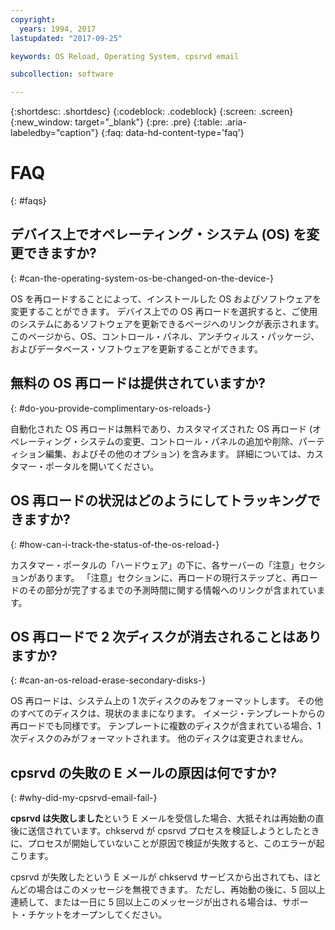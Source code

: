 ```yaml
---
copyright:
  years: 1994, 2017
lastupdated: "2017-09-25"

keywords: OS Reload, Operating System, cpsrvd email

subcollection: software

---
```


{:shortdesc: .shortdesc}
{:codeblock: .codeblock}
{:screen: .screen}
{:new_window: target="_blank"}
{:pre: .pre}
{:table: .aria-labeledby="caption"}
{:faq: data-hd-content-type='faq'}

# FAQ
{: #faqs}

## デバイス上でオペレーティング・システム (OS) を変更できますか?
{: #can-the-operating-system-os-be-changed-on-the-device-}

OS を再ロードすることによって、インストールした OS およびソフトウェアを変更することができます<!--[OS Reload](perform-os-reload-device.html){:new_window}-->。 デバイス上での OS 再ロードを選択すると、ご使用のシステムにあるソフトウェアを更新できるページへのリンクが表示されます。 このページから、OS、コントロール・パネル、アンチウィルス・パッケージ、およびデータベース・ソフトウェアを更新することができます。

## 無料の OS 再ロードは提供されていますか?
{: #do-you-provide-complimentary-os-reloads-}

自動化された OS 再ロードは無料であり、カスタマイズされた OS 再ロード (オペレーティング・システムの変更、コントロール・パネルの追加や削除、パーティション編集、およびその他のオプション) を含みます。 詳細については、カスタマー・ポータルを開いてください。

## OS 再ロードの状況はどのようにしてトラッキングできますか?
{: #how-can-i-track-the-status-of-the-os-reload-}

カスタマー・ポータルの「ハードウェア」の下に、各サーバーの「注意」セクションがあります。 「注意」セクションに、再ロードの現行ステップと、再ロードのその部分が完了するまでの予測時間に関する情報へのリンクが含まれています。

## OS 再ロードで 2 次ディスクが消去されることはありますか?
{: #can-an-os-reload-erase-secondary-disks-}

OS 再ロードは、システム上の 1 次ディスクのみをフォーマットします。 その他のすべてのディスクは、現状のままになります。 イメージ・テンプレートからの再ロードでも同様です。 テンプレートに複数のディスクが含まれている場合、1 次ディスクのみがフォーマットされます。 他のディスクは変更されません。

## cpsrvd の失敗の E メールの原因は何ですか?
{: #why-did-my-cpsrvd-email-fail-}

**cpsrvd は失敗しました**という E メールを受信した場合、大抵それは再始動の直後に送信されています。chkservd が cpsrvd プロセスを検証しようとしたときに、プロセスが開始していないことが原因で検証が失敗すると、このエラーが起こります。

cpsrvd が失敗したという E メールが chkservd サービスから出されても、ほとんどの場合はこのメッセージを無視できます。 ただし、再始動の後に、5 回以上連続して、または一日に 5 回以上このメッセージが出される場合は、サポート・チケットをオープンしてください。
